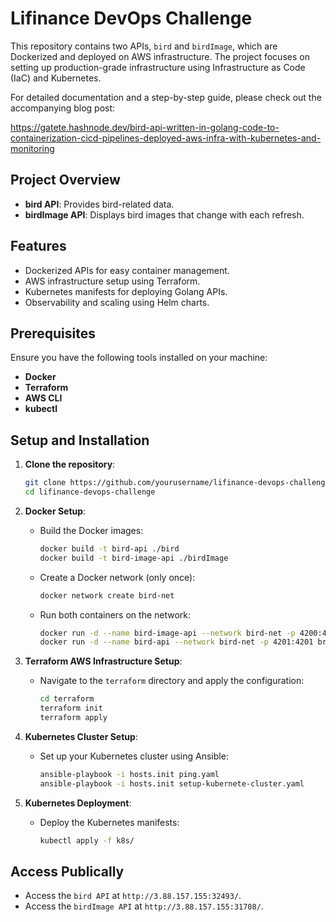 # Lifinance DevOps Challenge

This repository contains two APIs, `bird` and `birdImage`, which are Dockerized and deployed on AWS infrastructure. The project focuses on setting up production-grade infrastructure using Infrastructure as Code (IaC) and Kubernetes.

For detailed documentation and a step-by-step guide, please check out the accompanying blog post:

https://gatete.hashnode.dev/bird-api-written-in-golang-code-to-containerization-cicd-pipelines-deployed-aws-infra-with-kubernetes-and-monitoring

## Project Overview

- **bird API**: Provides bird-related data.
- **birdImage API**: Displays bird images that change with each refresh.

## Features

- Dockerized APIs for easy container management.
- AWS infrastructure setup using Terraform.
- Kubernetes manifests for deploying Golang APIs.
- Observability and scaling using Helm charts.

## Prerequisites

Ensure you have the following tools installed on your machine:

- **Docker**
- **Terraform**
- **AWS CLI**
- **kubectl**

## Setup and Installation

1. **Clone the repository**:
    ```bash
    git clone https://github.com/yourusername/lifinance-devops-challenge.git
    cd lifinance-devops-challenge
    ```

2. **Docker Setup**:
   - Build the Docker images:
     ```bash
     docker build -t bird-api ./bird
     docker build -t bird-image-api ./birdImage
     ```
   - Create a Docker network (only once):
     ```bash
     docker network create bird-net
     ```
   - Run both containers on the network:
     ```bash
     docker run -d --name bird-image-api --network bird-net -p 4200:4200 bruno74t/bird-image-api
     docker run -d --name bird-api --network bird-net -p 4201:4201 bruno74t/bird-api
     ```

3. **Terraform AWS Infrastructure Setup**:
   - Navigate to the `terraform` directory and apply the configuration:
     ```bash
     cd terraform
     terraform init
     terraform apply
     ```

4. **Kubernetes Cluster Setup**:
   - Set up your Kubernetes cluster using Ansible:
     ```bash
     ansible-playbook -i hosts.init ping.yaml
     ansible-playbook -i hosts.init setup-kubernete-cluster.yaml
     ```

5. **Kubernetes Deployment**:
   - Deploy the Kubernetes manifests:
     ```bash
     kubectl apply -f k8s/
     ```

## Access Publically

- Access the `bird API` at `http://3.88.157.155:32493/`.
- Access the `birdImage API` at `http://3.88.157.155:31708/`.
